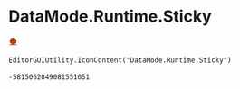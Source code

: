 # DataMode.Runtime.Sticky
![](/img/DataMode.Runtime.Sticky.png)

``` CSharp
EditorGUIUtility.IconContent("DataMode.Runtime.Sticky")
```
```
-5815062849081551051
```
